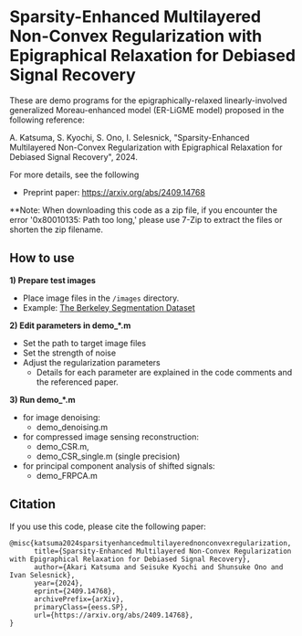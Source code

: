 # Sparsity-Enhanced Multilayered Non-Convex Regularization with Epigraphical Relaxation for Debiased Signal Recovery

These are demo programs for the epigraphically-relaxed linearly-involved generalized Moreau-enhanced model (ER-LiGME model) proposed in the following reference:

A. Katsuma, S. Kyochi, S. Ono, I. Selesnick, "Sparsity-Enhanced Multilayered Non-Convex Regularization with Epigraphical Relaxation for Debiased Signal Recovery", 2024.

For more details, see the following

- Preprint paper: https://arxiv.org/abs/2409.14768

**Note: When downloading this code as a zip file, if you encounter the error '0x80010135: Path too long,' please use 7-Zip to extract the files or shorten the zip filename.

## How to use

**1) Prepare test images**
 - Place image files in the `/images` directory.
 - Example: [The Berkeley Segmentation Dataset](https://www2.eecs.berkeley.edu/Research/Projects/CS/vision/bsds/)

**2) Edit parameters in demo_*.m**
 - Set the path to target image files
 - Set the strength of noise
 - Adjust the regularization parameters
   - Details for each parameter are explained in the code comments and the referenced paper.

**3) Run demo_*.m**
 - for image denoising: 
   - demo_denoising.m
 - for compressed image sensing reconstruction:
   - demo_CSR.m, 
   - demo_CSR_single.m (single precision)
 - for principal component analysis of shifted signals:
   - demo_FRPCA.m

## Citation
If you use this code, please cite the following paper:
```
@misc{katsuma2024sparsityenhancedmultilayerednonconvexregularization,
      title={Sparsity-Enhanced Multilayered Non-Convex Regularization with Epigraphical Relaxation for Debiased Signal Recovery}, 
      author={Akari Katsuma and Seisuke Kyochi and Shunsuke Ono and Ivan Selesnick},
      year={2024},
      eprint={2409.14768},
      archivePrefix={arXiv},
      primaryClass={eess.SP},
      url={https://arxiv.org/abs/2409.14768}, 
}
```
